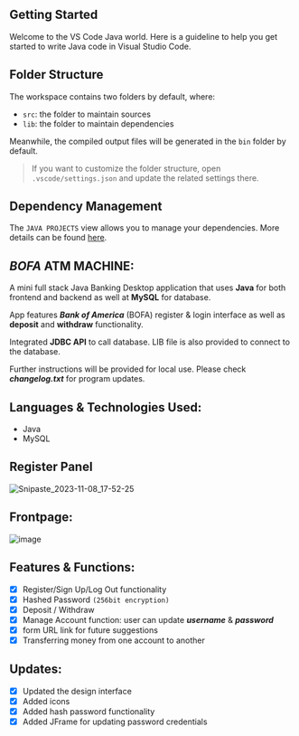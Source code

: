 ## Getting Started

Welcome to the VS Code Java world. Here is a guideline to help you get started to write Java code in Visual Studio Code.

## Folder Structure

The workspace contains two folders by default, where:

- `src`: the folder to maintain sources
- `lib`: the folder to maintain dependencies

Meanwhile, the compiled output files will be generated in the `bin` folder by default.

> If you want to customize the folder structure, open `.vscode/settings.json` and update the related settings there.

## Dependency Management

The `JAVA PROJECTS` view allows you to manage your dependencies. More details can be found [here](https://github.com/microsoft/vscode-java-dependency#manage-dependencies).

## ***BOFA*** ATM MACHINE: 

A mini full stack Java Banking Desktop application that uses **Java** for both frontend and backend as well at **MySQL** for database.  


App features ***Bank of America*** (BOFA) register & login interface as well as **deposit** and **withdraw** functionality.  


Integrated **JDBC API** to call database. LIB file is also provided to connect to the database. 


Further instructions will be provided for local use. Please check ***changelog.txt*** for program updates. 

## Languages & Technologies Used: 
- Java 
- MySQL 

## Register Panel

![Snipaste_2023-11-08_17-52-25](https://github.com/sskyhigh/ATM-Machine/assets/98570636/b8a41ecf-5556-43ba-a304-f6ab1b7b3fae)

## Frontpage: 
![image](https://github.com/sskyhigh/ATM-Machine/assets/98570636/a06eb577-248e-4950-a225-1e988777d67b)

## Features & Functions:

- [x] Register/Sign Up/Log Out functionality
- [x] Hashed Password `(256bit encryption)`
- [x] Deposit / Withdraw
- [x] Manage Account function: user can update ***username*** & ***password***
- [x] form URL link for future suggestions
- [x] Transferring money from one account to another

## Updates:
- [x] Updated the design interface
- [x] Added icons
- [x] Added hash password functionality 
- [x] Added JFrame for updating password credentials
